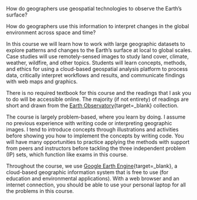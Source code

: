 How do geographers use geospatial technologies to observe the Earth’s surface?  

How do geographers use this information to interpret changes in the global environment across space and time?  

In this course we will learn how to work with large geographic datasets to explore patterns and changes to the Earth’s surface at local to global scales. Case studies will use remotely-sensed images to study land cover, climate, weather, wildfire, and other topics. Students will learn concepts, methods, and ethics for using a cloud-based geospatial analysis platform to process data, critically interpret workflows and results, and communicate findings with web maps and graphics.  

There is no required textbook for this course and the readings that I ask you to do will be accessible online. The majority (if not entirety) of readings are short and drawn from the [Earth Observatory](https://earthobservatory.nasa.gov/){target=_blank} collection.  

The course is largely problem-based, where you learn by doing. I assume no previous experience with writing code or interpreting geographic images. I tend to introduce concepts through illustrations and activities before showing you how to implement the concepts by writing code. You will have many opportunities to practice applying the methods with support from peers and instructors before tackling the three independent problem (IP) sets, which function like exams in this course.  

Throughout the course, we use [Google Earth Engine](https://earthengine.google.com/){target=_blank}, a cloud-based geographic information system that is free to use (for education and environmental applications). With a web browser and an internet connection, you should be able to use your personal laptop for all the problems in this course.   
